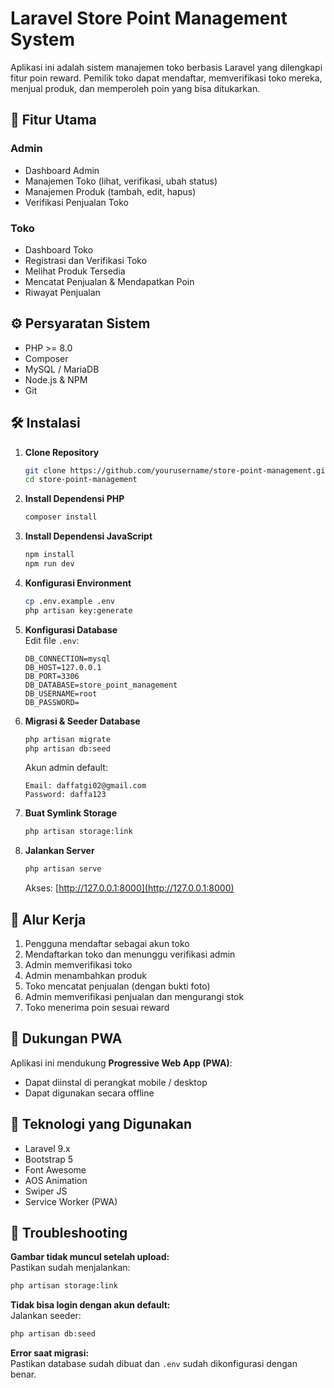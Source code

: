 
# Laravel Store Point Management System

Aplikasi ini adalah sistem manajemen toko berbasis Laravel yang dilengkapi fitur poin reward. Pemilik toko dapat mendaftar, memverifikasi toko mereka, menjual produk, dan memperoleh poin yang bisa ditukarkan.

## 🚀 Fitur Utama

### Admin
- Dashboard Admin
- Manajemen Toko (lihat, verifikasi, ubah status)
- Manajemen Produk (tambah, edit, hapus)
- Verifikasi Penjualan Toko

### Toko
- Dashboard Toko
- Registrasi dan Verifikasi Toko
- Melihat Produk Tersedia
- Mencatat Penjualan & Mendapatkan Poin
- Riwayat Penjualan

## ⚙️ Persyaratan Sistem

- PHP >= 8.0  
- Composer  
- MySQL / MariaDB  
- Node.js & NPM  
- Git  

## 🛠️ Instalasi

1. **Clone Repository**
   ```bash
   git clone https://github.com/yourusername/store-point-management.git
   cd store-point-management
   ```

2. **Install Dependensi PHP**
   ```bash
   composer install
   ```

3. **Install Dependensi JavaScript**
   ```bash
   npm install
   npm run dev
   ```

4. **Konfigurasi Environment**
   ```bash
   cp .env.example .env
   php artisan key:generate
   ```

5. **Konfigurasi Database**  
   Edit file `.env`:
   ```
   DB_CONNECTION=mysql
   DB_HOST=127.0.0.1
   DB_PORT=3306
   DB_DATABASE=store_point_management
   DB_USERNAME=root
   DB_PASSWORD=
   ```

6. **Migrasi & Seeder Database**
   ```bash
   php artisan migrate
   php artisan db:seed
   ```

   Akun admin default:
   ```
   Email: daffatgi02@gmail.com
   Password: daffa123
   ```

7. **Buat Symlink Storage**
   ```bash
   php artisan storage:link
   ```

8. **Jalankan Server**
   ```bash
   php artisan serve
   ```

   Akses: [http://127.0.0.1:8000](http://127.0.0.1:8000)

## 🧭 Alur Kerja

1. Pengguna mendaftar sebagai akun toko
2. Mendaftarkan toko dan menunggu verifikasi admin
3. Admin memverifikasi toko
4. Admin menambahkan produk
5. Toko mencatat penjualan (dengan bukti foto)
6. Admin memverifikasi penjualan dan mengurangi stok
7. Toko menerima poin sesuai reward

## 📱 Dukungan PWA

Aplikasi ini mendukung **Progressive Web App (PWA)**:  
- Dapat diinstal di perangkat mobile / desktop  
- Dapat digunakan secara offline  

## 🧰 Teknologi yang Digunakan

- Laravel 9.x  
- Bootstrap 5  
- Font Awesome  
- AOS Animation  
- Swiper JS  
- Service Worker (PWA)

## 🐞 Troubleshooting

**Gambar tidak muncul setelah upload:**  
Pastikan sudah menjalankan:
```bash
php artisan storage:link
```

**Tidak bisa login dengan akun default:**  
Jalankan seeder:
```bash
php artisan db:seed
```

**Error saat migrasi:**  
Pastikan database sudah dibuat dan `.env` sudah dikonfigurasi dengan benar.

